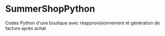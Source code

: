 # SummerShopPython
Codes Python d'une boutique avec réapprovisionnement et génération de facture après achat
